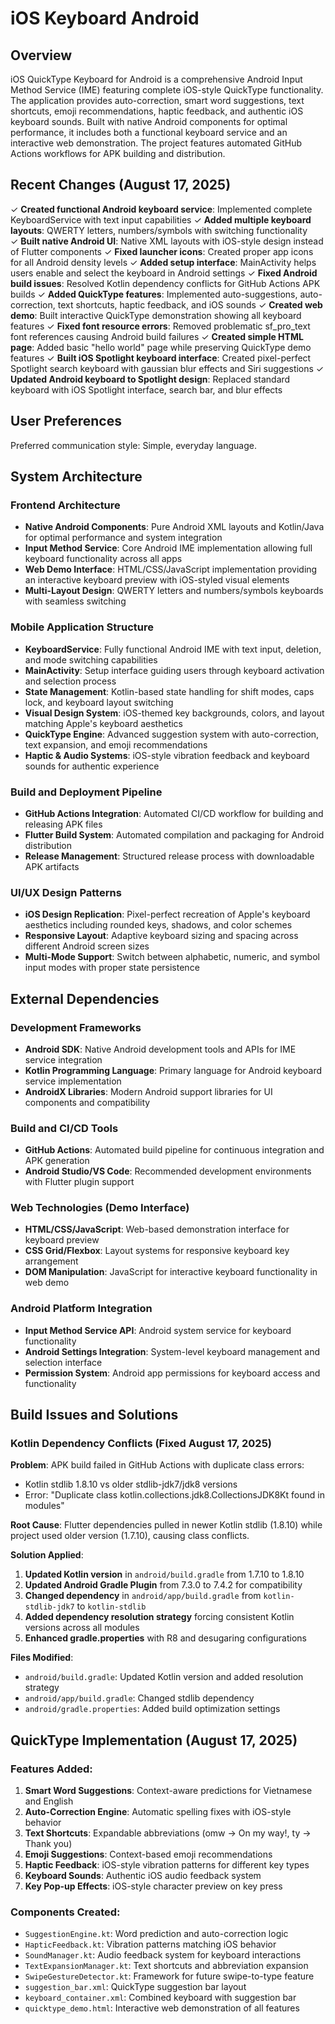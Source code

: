 # iOS Keyboard Android

## Overview

iOS QuickType Keyboard for Android is a comprehensive Android Input Method Service (IME) featuring complete iOS-style QuickType functionality. The application provides auto-correction, smart word suggestions, text shortcuts, emoji recommendations, haptic feedback, and authentic iOS keyboard sounds. Built with native Android components for optimal performance, it includes both a functional keyboard service and an interactive web demonstration. The project features automated GitHub Actions workflows for APK building and distribution.

## Recent Changes (August 17, 2025)

✓ **Created functional Android keyboard service**: Implemented complete KeyboardService with text input capabilities
✓ **Added multiple keyboard layouts**: QWERTY letters, numbers/symbols with switching functionality  
✓ **Built native Android UI**: Native XML layouts with iOS-style design instead of Flutter components
✓ **Fixed launcher icons**: Created proper app icons for all Android density levels
✓ **Added setup interface**: MainActivity helps users enable and select the keyboard in Android settings
✓ **Fixed Android build issues**: Resolved Kotlin dependency conflicts for GitHub Actions APK builds
✓ **Added QuickType features**: Implemented auto-suggestions, auto-correction, text shortcuts, haptic feedback, and iOS sounds
✓ **Created web demo**: Built interactive QuickType demonstration showing all keyboard features
✓ **Fixed font resource errors**: Removed problematic sf_pro_text font references causing Android build failures
✓ **Created simple HTML page**: Added basic "hello world" page while preserving QuickType demo features
✓ **Built iOS Spotlight keyboard interface**: Created pixel-perfect Spotlight search keyboard with gaussian blur effects and Siri suggestions
✓ **Updated Android keyboard to Spotlight design**: Replaced standard keyboard with iOS Spotlight interface, search bar, and blur effects

## User Preferences

Preferred communication style: Simple, everyday language.

## System Architecture

### Frontend Architecture
- **Native Android Components**: Pure Android XML layouts and Kotlin/Java for optimal performance and system integration
- **Input Method Service**: Core Android IME implementation allowing full keyboard functionality across all apps
- **Web Demo Interface**: HTML/CSS/JavaScript implementation providing an interactive keyboard preview with iOS-styled visual elements
- **Multi-Layout Design**: QWERTY letters and numbers/symbols keyboards with seamless switching

### Mobile Application Structure
- **KeyboardService**: Fully functional Android IME with text input, deletion, and mode switching capabilities
- **MainActivity**: Setup interface guiding users through keyboard activation and selection process
- **State Management**: Kotlin-based state handling for shift modes, caps lock, and keyboard layout switching
- **Visual Design System**: iOS-themed key backgrounds, colors, and layout matching Apple's keyboard aesthetics
- **QuickType Engine**: Advanced suggestion system with auto-correction, text expansion, and emoji recommendations
- **Haptic & Audio Systems**: iOS-style vibration feedback and keyboard sounds for authentic experience

### Build and Deployment Pipeline
- **GitHub Actions Integration**: Automated CI/CD workflow for building and releasing APK files
- **Flutter Build System**: Automated compilation and packaging for Android distribution
- **Release Management**: Structured release process with downloadable APK artifacts

### UI/UX Design Patterns
- **iOS Design Replication**: Pixel-perfect recreation of Apple's keyboard aesthetics including rounded keys, shadows, and color schemes
- **Responsive Layout**: Adaptive keyboard sizing and spacing across different Android screen sizes
- **Multi-Mode Support**: Switch between alphabetic, numeric, and symbol input modes with proper state persistence

## External Dependencies

### Development Frameworks
- **Android SDK**: Native Android development tools and APIs for IME service integration
- **Kotlin Programming Language**: Primary language for Android keyboard service implementation
- **AndroidX Libraries**: Modern Android support libraries for UI components and compatibility

### Build and CI/CD Tools
- **GitHub Actions**: Automated build pipeline for continuous integration and APK generation
- **Android Studio/VS Code**: Recommended development environments with Flutter plugin support

### Web Technologies (Demo Interface)
- **HTML/CSS/JavaScript**: Web-based demonstration interface for keyboard preview
- **CSS Grid/Flexbox**: Layout systems for responsive keyboard key arrangement
- **DOM Manipulation**: JavaScript for interactive keyboard functionality in web demo

### Android Platform Integration
- **Input Method Service API**: Android system service for keyboard functionality
- **Android Settings Integration**: System-level keyboard management and selection interface
- **Permission System**: Android app permissions for keyboard access and functionality

## Build Issues and Solutions

### Kotlin Dependency Conflicts (Fixed August 17, 2025)

**Problem**: APK build failed in GitHub Actions with duplicate class errors:
- Kotlin stdlib 1.8.10 vs older stdlib-jdk7/jdk8 versions
- Error: "Duplicate class kotlin.collections.jdk8.CollectionsJDK8Kt found in modules"

**Root Cause**: Flutter dependencies pulled in newer Kotlin stdlib (1.8.10) while project used older version (1.7.10), causing class conflicts.

**Solution Applied**:
1. **Updated Kotlin version** in `android/build.gradle` from 1.7.10 to 1.8.10
2. **Updated Android Gradle Plugin** from 7.3.0 to 7.4.2 for compatibility
3. **Changed dependency** in `android/app/build.gradle` from `kotlin-stdlib-jdk7` to `kotlin-stdlib`
4. **Added dependency resolution strategy** forcing consistent Kotlin versions across all modules
5. **Enhanced gradle.properties** with R8 and desugaring configurations

**Files Modified**:
- `android/build.gradle`: Updated Kotlin version and added resolution strategy
- `android/app/build.gradle`: Changed stdlib dependency
- `android/gradle.properties`: Added build optimization settings

## QuickType Implementation (August 17, 2025)

### Features Added:
1. **Smart Word Suggestions**: Context-aware predictions for Vietnamese and English
2. **Auto-Correction Engine**: Automatic spelling fixes with iOS-style behavior
3. **Text Shortcuts**: Expandable abbreviations (omw → On my way!, ty → Thank you)
4. **Emoji Suggestions**: Context-based emoji recommendations
5. **Haptic Feedback**: iOS-style vibration patterns for different key types
6. **Keyboard Sounds**: Authentic iOS audio feedback system
7. **Key Pop-up Effects**: iOS-style character preview on key press

### Components Created:
- `SuggestionEngine.kt`: Word prediction and auto-correction logic
- `HapticFeedback.kt`: Vibration patterns matching iOS behavior
- `SoundManager.kt`: Audio feedback system for keyboard interactions
- `TextExpansionManager.kt`: Text shortcuts and abbreviation expansion
- `SwipeGestureDetector.kt`: Framework for future swipe-to-type feature
- `suggestion_bar.xml`: QuickType suggestion bar layout
- `keyboard_container.xml`: Combined keyboard with suggestion bar
- `quicktype_demo.html`: Interactive web demonstration of all features